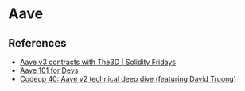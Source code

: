 # Aave

## References

* [Aave v3 contracts with The3D | Solidity Fridays](https://youtu.be/l5RKksbi8e8)
* [Aave 101 for Devs](https://www.youtube.com/watch?v=pzVo1m_DK80)
* [Codeup 40: Aave v2 technical deep dive (featuring David Truong)](https://youtu.be/0gTMwmNdSRE)